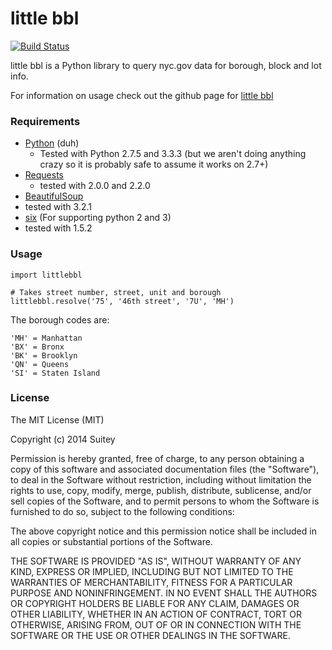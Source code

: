 # little bbl

[![Build Status](https://travis-ci.org/Suitey/little-bbl.png?branch=master)](https://travis-ci.org/Suitey/little-bbl)

little bbl is a Python library to query nyc.gov data for borough, block and lot info.

For information on usage check out the github page for [little bbl](//suitey.github.io/little-bbl)

### Requirements
 * [Python](http://www.python.org/) (duh)
   * Tested with Python 2.7.5 and 3.3.3 (but we aren't doing anything crazy so it is probably safe to assume it works on 2.7+)
 * [Requests](http://python-requests.org)
   * tested with 2.0.0 and 2.2.0
 * [BeautifulSoup](http://www.crummy.com/software/BeautifulSoup/)
  * tested with 3.2.1
 * [six](http://pythonhosted.org/six/) (For supporting python 2 and 3)
  * tested with 1.5.2

### Usage

    import littlebbl

    # Takes street number, street, unit and borough
    littlebbl.resolve('75', '46th street', '7U', 'MH')

The borough codes are:

    'MH' = Manhattan
    'BX' = Bronx
    'BK' = Brooklyn
    'QN' = Queens
    'SI' = Staten Island

### License

The MIT License (MIT)

Copyright (c) 2014 Suitey

Permission is hereby granted, free of charge, to any person obtaining a copy of
this software and associated documentation files (the "Software"), to deal in
the Software without restriction, including without limitation the rights to
use, copy, modify, merge, publish, distribute, sublicense, and/or sell copies of
the Software, and to permit persons to whom the Software is furnished to do so,
subject to the following conditions:

The above copyright notice and this permission notice shall be included in all
copies or substantial portions of the Software.

THE SOFTWARE IS PROVIDED "AS IS", WITHOUT WARRANTY OF ANY KIND, EXPRESS OR
IMPLIED, INCLUDING BUT NOT LIMITED TO THE WARRANTIES OF MERCHANTABILITY, FITNESS
FOR A PARTICULAR PURPOSE AND NONINFRINGEMENT. IN NO EVENT SHALL THE AUTHORS OR
COPYRIGHT HOLDERS BE LIABLE FOR ANY CLAIM, DAMAGES OR OTHER LIABILITY, WHETHER
IN AN ACTION OF CONTRACT, TORT OR OTHERWISE, ARISING FROM, OUT OF OR IN
CONNECTION WITH THE SOFTWARE OR THE USE OR OTHER DEALINGS IN THE SOFTWARE.
